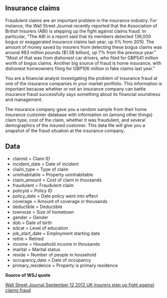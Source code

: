 ## Insurance claims

Fraudulent claims are an important problem in the insurance industry. For instance, the Wall Street Journal recently reported that the Association of British Insurers (ABI) is stepping up the fight against claims fraud. In particular, "The ABI in a report said that its members detected 139,000 bogus or exaggerated insurance claims last year, up 5% from 2010. The amount of money saved by insurers from detecting these bogus claims was around 983 million pounds (\$1.58 billion), up 7% from the previous year." "Most of that was from dishonest car drivers, who filed for GBP541 million worth of bogus claims. Another big source of fraud is home insurance, with dishonest homeowners filing for GBP106 million in fake claims last year."

You are a financial analyst investigating the problem of insurance fraud at one of the insurance companies in your market portfolio. This information is important because whether or not an insurance company can battle insurance fraud successfully says something about its financial soundness and management.

The insurance company gave you a random sample from their home insurance customer database with information on (among other things) claim type, cost of the claim, whether it was fraudulent, and several demographics of the insured customer. This data file will give you a snapshot of the fraud situation at the insurance company.

## Data

* claimid = Claim ID
* incident_date = Date of incident
* claim_type = Type of claim
* uninhabitable = Property uninhabitable 
* claim_amount = Cost of claim in thousands 
* fraudulent = Fraudulent claim
* policyid = Policy ID
* policy_date = Date policy went into effect 
* coverage = Amount of coverage in thousands 
* deductible = Deductible
* townsize = Size of hometown
* gender = Gender 
* dob = Date of birth
* edcat = Level of education 
* job_start_date = Employment starting date 
* retire = Retired 
* income = Household income in thousands 
* marital = Marital status
* reside = Number of people in household 
* occupancy_date = Date of occupancy 
* primary_residence = Property is primary residence

**Source of WSJ quote**

<a href="http://online.wsj.com/article/BT-CO-20120912-715384.html" target="_blank">Wall Street Journal September 12 2012 UK insurers step up fight against claims fraud</a>
